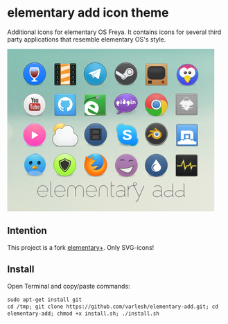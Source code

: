 # elementary add icon theme
Additional icons for elementary OS Freya. It contains icons for several third party applications that resemble elementary OS's style.

![Screenshot of the application icons](icons_preview.png)
## Intention
This project is a fork [elementary+](https://github.com/mank319/elementaryPlus).
Only SVG-icons!

## Install
Open Terminal and copy/paste commands:
```
sudo apt-get install git
cd /tmp; git clone https://github.com/varlesh/elementary-add.git; cd elementary-add; chmod +x install.sh; ./install.sh
```
